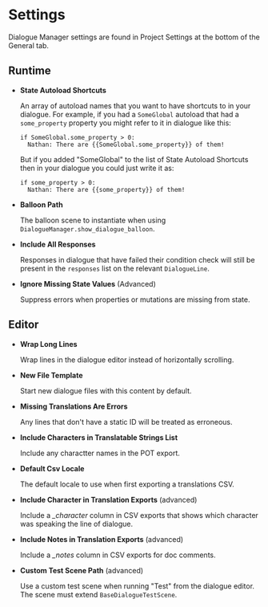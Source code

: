# Settings

Dialogue Manager settings are found in Project Settings at the bottom of the General tab.

## Runtime

- **State Autoload Shortcuts**

  An array of autoload names that you want to have shortcuts to in your dialogue. For example, if you had a `SomeGlobal` autoload that had a `some_property` property you might refer to it in dialogue like this:

  ```
  if SomeGlobal.some_property > 0:
    Nathan: There are {{SomeGlobal.some_property}} of them!
  ```

  But if you added "SomeGlobal" to the list of State Autoload Shortcuts then in your dialogue you could just write it as:

  ```
  if some_property > 0:
    Nathan: There are {{some_property}} of them!
  ```

- **Balloon Path**

  The balloon scene to instantiate when using `DialogueManager.show_dialogue_balloon`.

- **Include All Responses**

  Responses in dialogue that have failed their condition check will still be present in the `responses` list on the relevant `DialogueLine`.

- **Ignore Missing State Values** (Advanced)

  Suppress errors when properties or mutations are missing from state.

## Editor

- **Wrap Long Lines**

  Wrap lines in the dialogue editor instead of horizontally scrolling.

- **New File Template**

  Start new dialogue files with this content by default.

- **Missing Translations Are Errors**

  Any lines that don't have a static ID will be treated as erroneous.

- **Include Characters in Translatable Strings List**

  Include any charactter names in the POT export.

- **Default Csv Locale**

  The default locale to use when first exporting a translations CSV.

- **Include Character in Translation Exports** (advanced)

  Include a _\_character_ column in CSV exports that shows which character was speaking the line of dialogue.

- **Include Notes in Translation Exports** (advanced)

  Include a _\_notes_ column in CSV exports for doc comments.

- **Custom Test Scene Path** (advanced)

  Use a custom test scene when running "Test" from the dialogue editor. The scene must extend `BaseDialogueTestScene`.
